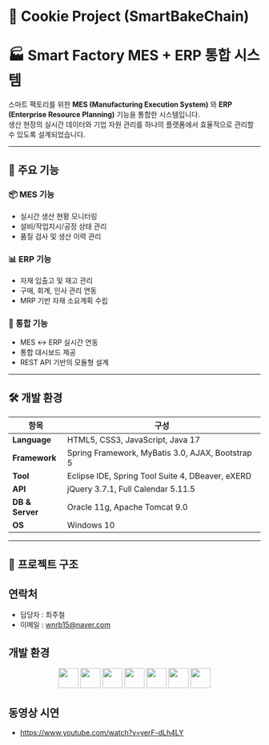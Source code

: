 # 🍪 Cookie Project (SmartBakeChain)

# 🏭 Smart Factory MES + ERP 통합 시스템

스마트 팩토리를 위한 **MES (Manufacturing Execution System)** 와 **ERP (Enterprise Resource Planning)** 기능을 통합한 시스템입니다.  
생산 현장의 실시간 데이터와 기업 자원 관리를 하나의 플랫폼에서 효율적으로 관리할 수 있도록 설계되었습니다.

---

## 📌 주요 기능

### 📦 MES 기능
- 실시간 생산 현황 모니터링
- 설비/작업지시/공정 상태 관리
- 품질 검사 및 생산 이력 관리

### 📊 ERP 기능
- 자재 입출고 및 재고 관리
- 구매, 회계, 인사 관리 연동
- MRP 기반 자재 소요계획 수립

### 🔗 통합 기능
- MES ↔ ERP 실시간 연동
- 통합 대시보드 제공
- REST API 기반의 모듈형 설계

---

## 🛠 개발 환경

| 항목 | 구성 |
|------|------|
| **Language** | HTML5, CSS3, JavaScript, Java 17 |
| **Framework** | Spring Framework, MyBatis 3.0, AJAX, Bootstrap 5 |
| **Tool** | Eclipse IDE, Spring Tool Suite 4, DBeaver, eXERD |
| **API** | jQuery 3.7.1, Full Calendar 5.11.5 |
| **DB & Server** | Oracle 11g, Apache Tomcat 9.0 |
| **OS** | Windows 10 |

---

## 📂 프로젝트 구조

## 연락처
- 담당자 : 최주철
- 이메일 : wnrb15@naver.com

## 개발 환경

<p align="center">
  <img src="https://cdn.jsdelivr.net/gh/devicons/devicon/icons/html5/html5-original.svg" height="40" />
  <img src="https://cdn.jsdelivr.net/gh/devicons/devicon/icons/css3/css3-original.svg" height="40" />
  <img src="https://cdn.jsdelivr.net/gh/devicons/devicon/icons/javascript/javascript-original.svg" height="40" />
  <img src="https://cdn.jsdelivr.net/gh/devicons/devicon/icons/java/java-original.svg" height="40" />
  <img src="https://cdn.jsdelivr.net/gh/devicons/devicon/icons/spring/spring-original.svg" height="40" />
  <img src="https://cdn.jsdelivr.net/gh/devicons/devicon/icons/oracle/oracle-original.svg" height="40" />
  <img src="https://cdn.jsdelivr.net/gh/devicons/devicon/icons/apachetomcat/apachetomcat-original.svg" height="40" />
</p>

## 동영상 시연
- https://www.youtube.com/watch?v=yerF-dLh4LY
